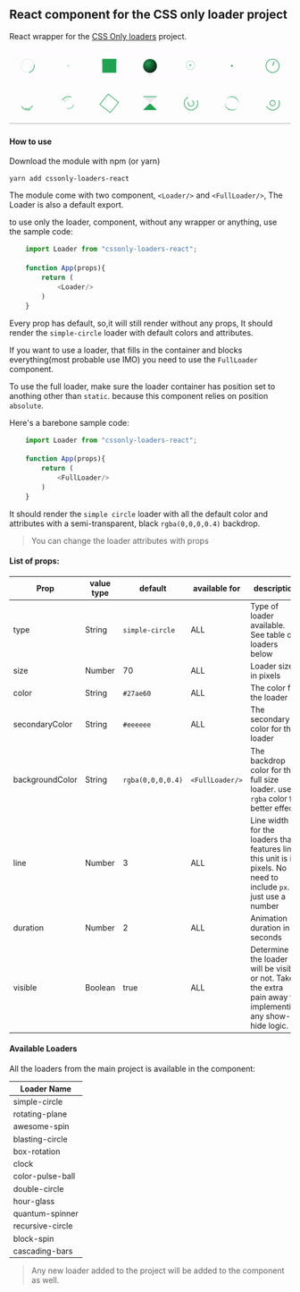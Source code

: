 ## React component for the CSS only loader project

React wrapper for the [CSS Only loaders](https://github.com/theanam/css-only-loaders) project.

![CSS Only Loaders](https://raw.githubusercontent.com/theanam/css-only-loaders/master/homepage-assets/preview.gif)

#### How to use

Download the module with npm (or yarn)

    yarn add cssonly-loaders-react

The module come with two component, `<Loader/>` and `<FullLoader/>`, The Loader is also a default export.

to use only the loader, component, without any wrapper or anything, use the sample code:
```js
    import Loader from "cssonly-loaders-react";

    function App(props){
        return (
            <Loader/>
        )
    }
```

Every prop has default, so,it will still render without any props, It should render the `simple-circle` loader with default colors and attributes. 

If you want to use a loader, that fills in the container and blocks everything(most probable use IMO) you need to use the `FullLoader` component. 

To use the full loader, make sure the loader container has position set to anothing other than `static`. because this component relies on position `absolute`.

Here's a barebone sample code:

```js
    import Loader from "cssonly-loaders-react";

    function App(props){
        return (
            <FullLoader/>
        )
    }
```
It should render the `simple circle` loader with all the default color and attributes with a semi-transparent, black `rgba(0,0,0,0.4)` backdrop.

> You can change the loader attributes with props

#### List of props:

| Prop | value type | default | available for | description | 
| ---- | ---------- | ------- | ------------- | ----------- |
| type |String| `simple-circle` | ALL | Type of loader available. See table of loaders below |
| size |Number| 70 | ALL | Loader size in pixels |
| color |String| `#27ae60` | ALL | The color for the loader | 
| secondaryColor| String | `#eeeeee` | ALL | The secondary color for the loader |
| backgroundColor |String| `rgba(0,0,0,0.4)` | `<FullLoader/>` | The backdrop color for the full size loader. use a `rgba` color for better effect.|
| line |Number| 3 | ALL | Line width for the loaders that features line this unit is in pixels. No need to include `px`. just use a number |
| duration |Number| 2 | ALL | Animation duration in seconds|
| visible | Boolean | true | ALL | Determine if the loader will be visible or not. Takes the extra pain away for implementing any show-hide logic.|


#### Available Loaders

All the loaders from the main project is available in the component:

| Loader Name | 
| ----------- |
| simple-circle |
| rotating-plane |
| awesome-spin |
| blasting-circle |
| box-rotation | 
| clock |
| color-pulse-ball |
| double-circle |
| hour-glass |
| quantum-spinner |
|recursive-circle | 
| block-spin |
| cascading-bars |

> Any new loader added to the project will be added to the component as well.
